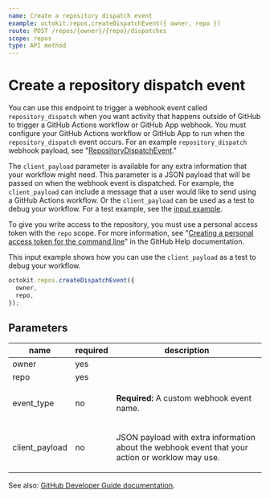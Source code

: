 ```yaml
---
name: Create a repository dispatch event
example: octokit.repos.createDispatchEvent({ owner, repo })
route: POST /repos/{owner}/{repo}/dispatches
scope: repos
type: API method
---
```


# Create a repository dispatch event

You can use this endpoint to trigger a webhook event called `repository_dispatch` when you want activity that happens outside of GitHub to trigger a GitHub Actions workflow or GitHub App webhook. You must configure your GitHub Actions workflow or GitHub App to run when the `repository_dispatch` event occurs. For an example `repository_dispatch` webhook payload, see "[RepositoryDispatchEvent](https://developer.github.com/v3/activity/events/types/#repositorydispatchevent)."

The `client_payload` parameter is available for any extra information that your workflow might need. This parameter is a JSON payload that will be passed on when the webhook event is dispatched. For example, the `client_payload` can include a message that a user would like to send using a GitHub Actions workflow. Or the `client_payload` can be used as a test to debug your workflow. For a test example, see the [input example](https://developer.github.com/v3/repos/#example-4).

To give you write access to the repository, you must use a personal access token with the `repo` scope. For more information, see "[Creating a personal access token for the command line](https://help.github.com/articles/creating-a-personal-access-token-for-the-command-line)" in the GitHub Help documentation.

This input example shows how you can use the `client_payload` as a test to debug your workflow.

```js
octokit.repos.createDispatchEvent({
  owner,
  repo,
});
```

## Parameters

<table>
  <thead>
    <tr>
      <th>name</th>
      <th>required</th>
      <th>description</th>
    </tr>
  </thead>
  <tbody>
    <tr><td>owner</td><td>yes</td><td>

</td></tr>
<tr><td>repo</td><td>yes</td><td>

</td></tr>
<tr><td>event_type</td><td>no</td><td>

**Required:** A custom webhook event name.

</td></tr>
<tr><td>client_payload</td><td>no</td><td>

JSON payload with extra information about the webhook event that your action or worklow may use.

</td></tr>
  </tbody>
</table>

See also: [GitHub Developer Guide documentation](https://developer.github.com/v3/repos/#create-a-repository-dispatch-event).
